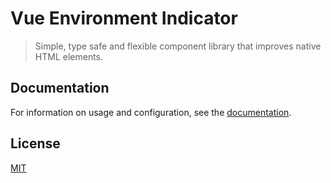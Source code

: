 # Vue Environment Indicator

> Simple, type safe and flexible component library that improves native HTML elements.

## Documentation

For information on usage and configuration, see the [documentation](https://github.com/michaelverschoof/enhanced-elements).

## License

[MIT](http://opensource.org/licenses/MIT)
